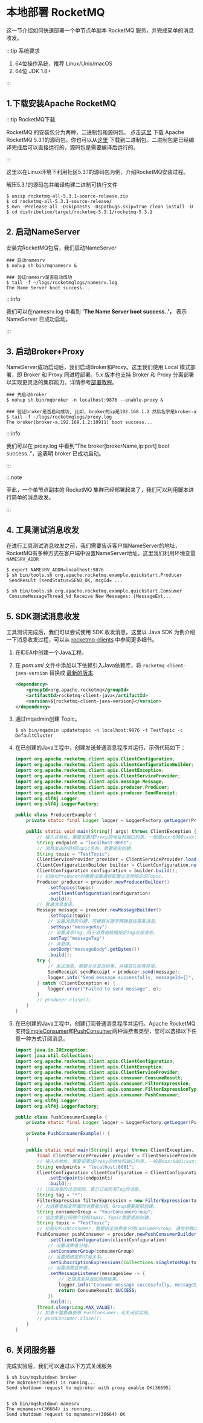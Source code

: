 # 本地部署 RocketMQ

这一节介绍如何快速部署一个单节点单副本 RocketMQ 服务，并完成简单的消息收发。

:::tip 系统要求

1. 64位操作系统，推荐 Linux/Unix/macOS
2. 64位 JDK 1.8+

:::

## 1.下载安装Apache RocketMQ

:::tip RocketMQ下载

RocketMQ 的安装包分为两种，二进制包和源码包。 点击[这里](https://dist.apache.org/repos/dist/release/rocketmq/5.3.1/rocketmq-all-5.3.1-source-release.zip) 下载 Apache RocketMQ 5.3.1的源码包。你也可以从[这里](https://dist.apache.org/repos/dist/release/rocketmq/5.3.1/rocketmq-all-5.3.1-bin-release.zip) 下载到二进制包。二进制包是已经编译完成后可以直接运行的，源码包是需要编译后运行的。

:::

这里以在Linux环境下利用社区5.3.1的源码包为例，介绍RocketMQ安装过程。

解压5.3.1的源码包并编译构建二进制可执行文件

```shell
$ unzip rocketmq-all-5.3.1-source-release.zip
$ cd rocketmq-all-5.3.1-source-release/
$ mvn -Prelease-all -DskipTests -Dspotbugs.skip=true clean install -U
$ cd distribution/target/rocketmq-5.3.1/rocketmq-5.3.1
```
## 2. 启动NameServer

安装完RocketMQ包后，我们启动NameServer

```shell
### 启动namesrv
$ nohup sh bin/mqnamesrv &
 
### 验证namesrv是否启动成功
$ tail -f ~/logs/rocketmqlogs/namesrv.log
The Name Server boot success...
```

:::info

我们可以在namesrv.log 中看到 **'The Name Server boot success..'，** 表示NameServer 已成功启动。

:::



## 3. 启动Broker+Proxy

NameServer成功启动后，我们启动Broker和Proxy。这里我们使用 Local 模式部署，即 Broker 和 Proxy 同进程部署。5.x 版本也支持 Broker 和 Proxy 分离部署以实现更灵活的集群能力。详情参考[部署教程](../05-deploymentOperations/01deploy.md)。

```shell
### 先启动broker
$ nohup sh bin/mqbroker -n localhost:9876 --enable-proxy &

### 验证broker是否启动成功, 比如, broker的ip是192.168.1.2 然后名字是broker-a
$ tail -f ~/logs/rocketmqlogs/proxy.log 
The broker[broker-a,192.169.1.2:10911] boot success...
```

:::info

我们可以在 proxy.log 中看到“The broker[brokerName,ip:port] boot success..”，这表明 broker 已成功启动。

:::

:::note

至此，一个单节点副本的 RocketMQ 集群已经部署起来了，我们可以利用脚本进行简单的消息收发。

:::

## 4. 工具测试消息收发

在进行工具测试消息收发之前，我们需要告诉客户端NameServer的地址，RocketMQ有多种方式在客户端中设置NameServer地址，这里我们利用环境变量`NAMESRV_ADDR`

```shell
$ export NAMESRV_ADDR=localhost:9876
$ sh bin/tools.sh org.apache.rocketmq.example.quickstart.Producer
 SendResult [sendStatus=SEND_OK, msgId= ...

$ sh bin/tools.sh org.apache.rocketmq.example.quickstart.Consumer
 ConsumeMessageThread_%d Receive New Messages: [MessageExt...
```

## 5. SDK测试消息收发

工具测试完成后，我们可以尝试使用 SDK 收发消息。这里以 Java SDK 为例介绍一下消息收发过程，可以从 <a href='https://github.com/apache/rocketmq-clients'>rocketmq-clients</a> 中参阅更多细节。

1. 在IDEA中创建一个Java工程。

2. 在 *pom.xml* 文件中添加以下依赖引入Java依赖库，将 `rocketmq-client-java-version` 替换成 <a href='https://search.maven.org/search?q=g:org.apache.rocketmq%20AND%20a:rocketmq-client-java'>最新的版本</a>.

   ```xml
   <dependency>
       <groupId>org.apache.rocketmq</groupId>
       <artifactId>rocketmq-client-java</artifactId>
       <version>${rocketmq-client-java-version}</version>
   </dependency> 
   ```

3. 通过mqadmin创建 Topic。

   ```shell
   $ sh bin/mqadmin updatetopic -n localhost:9876 -t TestTopic -c DefaultCluster
   ```

4. 在已创建的Java工程中，创建发送普通消息程序并运行，示例代码如下：

    ```java
    import org.apache.rocketmq.client.apis.ClientConfiguration;
    import org.apache.rocketmq.client.apis.ClientConfigurationBuilder;
    import org.apache.rocketmq.client.apis.ClientException;
    import org.apache.rocketmq.client.apis.ClientServiceProvider;
    import org.apache.rocketmq.client.apis.message.Message;
    import org.apache.rocketmq.client.apis.producer.Producer;
    import org.apache.rocketmq.client.apis.producer.SendReceipt;
    import org.slf4j.Logger;
    import org.slf4j.LoggerFactory;
    
    public class ProducerExample {
        private static final Logger logger = LoggerFactory.getLogger(ProducerExample.class);
    
        public static void main(String[] args) throws ClientException {
            // 接入点地址，需要设置成Proxy的地址和端口列表，一般是xxx:8080;xxx:8081。
            String endpoint = "localhost:8081";
            // 消息发送的目标Topic名称，需要提前创建。
            String topic = "TestTopic";
            ClientServiceProvider provider = ClientServiceProvider.loadService();
            ClientConfigurationBuilder builder = ClientConfiguration.newBuilder().setEndpoints(endpoint);
            ClientConfiguration configuration = builder.build();
            // 初始化Producer时需要设置通信配置以及预绑定的Topic。
            Producer producer = provider.newProducerBuilder()
                .setTopics(topic)
                .setClientConfiguration(configuration)
                .build();
            // 普通消息发送。
            Message message = provider.newMessageBuilder()
                .setTopic(topic)
                // 设置消息索引键，可根据关键字精确查找某条消息。
                .setKeys("messageKey")
                // 设置消息Tag，用于消费端根据指定Tag过滤消息。
                .setTag("messageTag")
                // 消息体。
                .setBody("messageBody".getBytes())
                .build();
            try {
                // 发送消息，需要关注发送结果，并捕获失败等异常。
                SendReceipt sendReceipt = producer.send(message);
                logger.info("Send message successfully, messageId={}", sendReceipt.getMessageId());
            } catch (ClientException e) {
                logger.error("Failed to send message", e);
            }
            // producer.close();
        }
    }
    ```


5. 在已创建的Java工程中，创建订阅普通消息程序并运行。Apache RocketMQ 支持[SimpleConsumer](../04-featureBehavior/06consumertype.md)和[PushConsumer](../04-featureBehavior/06consumertype.md)两种消费者类型，您可以选择以下任意一种方式订阅消息。

    ```java
    import java.io.IOException;
    import java.util.Collections;
    import org.apache.rocketmq.client.apis.ClientConfiguration;
    import org.apache.rocketmq.client.apis.ClientException;
    import org.apache.rocketmq.client.apis.ClientServiceProvider;
    import org.apache.rocketmq.client.apis.consumer.ConsumeResult;
    import org.apache.rocketmq.client.apis.consumer.FilterExpression;
    import org.apache.rocketmq.client.apis.consumer.FilterExpressionType;
    import org.apache.rocketmq.client.apis.consumer.PushConsumer;
    import org.slf4j.Logger;
    import org.slf4j.LoggerFactory;
    
    public class PushConsumerExample {
        private static final Logger logger = LoggerFactory.getLogger(PushConsumerExample.class);
    
        private PushConsumerExample() {
        }
    
        public static void main(String[] args) throws ClientException, IOException, InterruptedException {
            final ClientServiceProvider provider = ClientServiceProvider.loadService();
            // 接入点地址，需要设置成Proxy的地址和端口列表，一般是xxx:8081;xxx:8081。
            String endpoints = "localhost:8081";
            ClientConfiguration clientConfiguration = ClientConfiguration.newBuilder()
                .setEndpoints(endpoints)
                .build();
            // 订阅消息的过滤规则，表示订阅所有Tag的消息。
            String tag = "*";
            FilterExpression filterExpression = new FilterExpression(tag, FilterExpressionType.TAG);
            // 为消费者指定所属的消费者分组，Group需要提前创建。
            String consumerGroup = "YourConsumerGroup";
            // 指定需要订阅哪个目标Topic，Topic需要提前创建。
            String topic = "TestTopic";
            // 初始化PushConsumer，需要绑定消费者分组ConsumerGroup、通信参数以及订阅关系。
            PushConsumer pushConsumer = provider.newPushConsumerBuilder()
                .setClientConfiguration(clientConfiguration)
                // 设置消费者分组。
                .setConsumerGroup(consumerGroup)
                // 设置预绑定的订阅关系。
                .setSubscriptionExpressions(Collections.singletonMap(topic, filterExpression))
                // 设置消费监听器。
                .setMessageListener(messageView -> {
                    // 处理消息并返回消费结果。
                    logger.info("Consume message successfully, messageId={}", messageView.getMessageId());
                    return ConsumeResult.SUCCESS;
                })
                .build();
            Thread.sleep(Long.MAX_VALUE);
            // 如果不需要再使用 PushConsumer，可关闭该实例。
            // pushConsumer.close();
        }
    }
    ```

## 6. 关闭服务器

完成实验后，我们可以通过以下方式关闭服务

```shell
$ sh bin/mqshutdown broker
The mqbroker(36695) is running...
Send shutdown request to mqbroker with proxy enable OK(36695)


$ sh bin/mqshutdown namesrv
The mqnamesrv(36664) is running...
Send shutdown request to mqnamesrv(36664) OK
```

